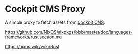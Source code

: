 # Cockpit CMS Proxy

A simple proxy to fetch assets from [Cockpit CMS](https://getcockpit.com/).

https://github.com/NixOS/nixpkgs/blob/master/doc/languages-frameworks/rust.section.md

https://nixos.wiki/wiki/Rust